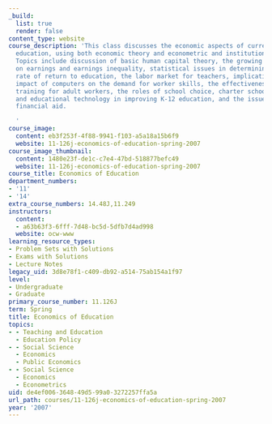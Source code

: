 ```yaml
---
_build:
  list: true
  render: false
content_type: website
course_description: 'This class discusses the economic aspects of current issues in
  education, using both economic theory and econometric and institutional readings.
  Topics include discussion of basic human capital theory, the growing impact of education
  on earnings and earnings inequality, statistical issues in determining the true
  rate of return to education, the labor market for teachers, implications of the
  impact of computers on the demand for worker skills, the effectiveness of mid-career
  training for adult workers, the roles of school choice, charter schools, state standards
  and educational technology in improving K-12 education, and the issue of college
  financial aid.

  '
course_image:
  content: eb3f253f-4f88-9941-f103-a5a18a15b6f9
  website: 11-126j-economics-of-education-spring-2007
course_image_thumbnail:
  content: 1480e23f-de1c-c7e4-47bd-518877befc49
  website: 11-126j-economics-of-education-spring-2007
course_title: Economics of Education
department_numbers:
- '11'
- '14'
extra_course_numbers: 14.48J,11.249
instructors:
  content:
  - a63b63f3-6fff-7d48-bc5d-5dfb7d4ad998
  website: ocw-www
learning_resource_types:
- Problem Sets with Solutions
- Exams with Solutions
- Lecture Notes
legacy_uid: 3d8e78f1-c409-db92-a514-75ab154a1f97
level:
- Undergraduate
- Graduate
primary_course_number: 11.126J
term: Spring
title: Economics of Education
topics:
- - Teaching and Education
  - Education Policy
- - Social Science
  - Economics
  - Public Economics
- - Social Science
  - Economics
  - Econometrics
uid: de4ef006-3648-49d5-99a0-3272257ffa5a
url_path: courses/11-126j-economics-of-education-spring-2007
year: '2007'
---
```

